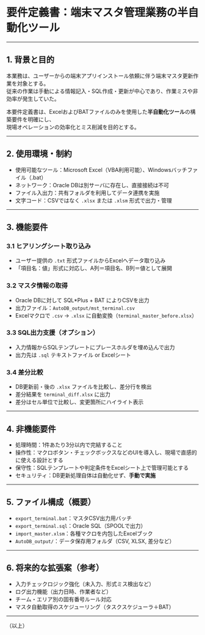 # 要件定義書：端末マスタ管理業務の半自動化ツール

---

## 1. 背景と目的

本業務は、ユーザーからの端末アプリインストール依頼に伴う端末マスタ更新作業を対象とする。  
従来の作業は手動による情報記入・SQL作成・更新が中心であり、作業ミスや非効率が発生していた。

本要件定義書は、ExcelおよびBATファイルのみを使用した**半自動化ツール**の構築要件を明確にし、  
現場オペレーションの効率化とミス削減を目的とする。

---

## 2. 使用環境・制約

- 使用可能なツール：Microsoft Excel（VBA利用可能）、Windowsバッチファイル（.bat）
- ネットワーク：Oracle DBは別サーバに存在し、直接接続は不可
- ファイル入出力：共有フォルダを利用してデータ連携を実施
- 文字コード：CSVではなく `.xlsx` または `.xlsm` 形式で出力・管理

---

## 3. 機能要件

### 3.1 ヒアリングシート取り込み
- ユーザー提供の `.txt` 形式ファイルからExcelへデータ取り込み
- 「項目名：値」形式に対応し、A列＝項目名、B列＝値として展開

### 3.2 マスタ情報の取得
- Oracle DBに対して SQL*Plus + BAT によりCSVを出力
- 出力ファイル：`AutoDB_output/mst_terminal.csv`
- Excelマクロで `.csv` → `.xlsx` に自動変換（`terminal_master_before.xlsx`）

### 3.3 SQL出力支援（オプション）
- 入力情報からSQLテンプレートにプレースホルダを埋め込んで出力
- 出力先は `.sql` テキストファイル or Excelシート

### 3.4 差分比較
- DB更新前・後の `.xlsx` ファイルを比較し、差分行を検出
- 差分結果を `terminal_diff.xlsx` に出力
- 差分はセル単位で比較し、変更箇所にハイライト表示

---

## 4. 非機能要件

- 処理時間：1件あたり3分以内で完結すること
- 操作性：マクロボタン・チェックボックスなどのUIを導入し、現場で直感的に使える設計とする
- 保守性：SQLテンプレートや判定条件をExcelシート上で管理可能とする
- セキュリティ：DB更新処理自体は自動化せず、**手動で実施**

---

## 5. ファイル構成（概要）

- `export_terminal.bat`：マスタCSV出力用バッチ
- `export_terminal.sql`：Oracle SQL（SPOOLで出力）
- `import_master.xlsm`：各種マクロを内包したExcelブック
- `AutoDB_output/`：データ保存用フォルダ（CSV, XLSX, 差分など）

---

## 6. 将来的な拡張案（参考）

- 入力チェックロジック強化（未入力、形式ミス検出など）
- ログ出力機能（出力日時、作業者など）
- チーム・エリア別の固有番号ルール対応
- マスタ自動取得のスケジューリング（タスクスケジューラ＋BAT）

---

（以上）
